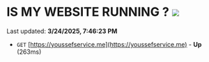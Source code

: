 # IS MY WEBSITE RUNNING ? [![](https://img.shields.io/static/v1?label=Sponsor&message=%E2%9D%A4&logo=GitHub&color=%23fe8e86)](https://github.com/sponsors/Youssef-Lehmam)

Last updated: **3/24/2025, 7:46:23 PM**

- `GET` [https://youssefservice.me](https://youssefservice.me) - **Up** (263ms)

